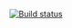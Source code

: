 [![Build status](https://ci.appveyor.com/api/projects/status/h2gimxx6o95btqlo?svg=true)](https://ci.appveyor.com/project/KseniyaAltuhova/pattern-test)
